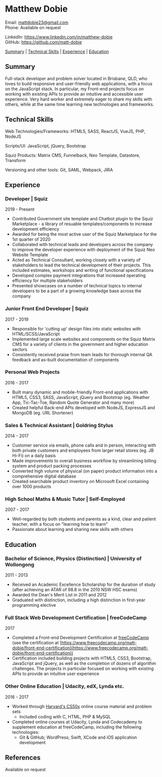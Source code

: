 # Matthew Dobie

Email: mattdobie23@gmail.com<br>
Phone: Available on request

LinkedIn: https://www.linkedin.com/in/matthew-dobie<br>
GitHub: https://github.com/matt-dobie<br>

[Summary](#summary) |
[Technical Skills](#technical-skills) |
[Experience](#experience) |
[Education](#education)


## Summary

Full-stack developer and problem solver located in Brisbane, QLD, who loves to build responsive and user-friendly web applications, with a focus on the JavaScript stack. In particular, my Front-end projects focus on working with existing APIs to provide an intuitive and accessible user experience. Very hard worker and extremely eager to share my skills with others, while at the same time learning new technologies and frameworks. 


## Technical Skills

Web Technologies/Frameworks:  HTML5, SASS, ReactJS, VueJS, PHP, NodeJS

Scripts/UI: JavaScript, jQuery, Bootstrap

Squiz Products: Matrix CMS, Funnelback, Neo Template, Datastore, Transform

Versioning and other tools: Git, SAML, Webpack, JIRA


## Experience

### Developer | Squiz
2019 - Present
* Contributed Government site template and Chatbot plugin to the Squiz Marketplace - a library of resuable templates/components to increase development efficiency
* Awarded for being the most active user of the Squiz Marketplace for the 1st quarter of 2020
* Collaborated with technical leads and developers across the company to improve the developer experience with deployment of the Squiz Neo Website Template
* Acted as Technical Consultant, working closely with a variety of stakeholders to lead the technical development of their projects. This included estimates, workshops and writing of functional specifications
* Developed complex payment integrations that increased operating efficiency for multiple stakeholders
* Presented showcases on a number of technical topics to internal developers to be a part of a growing knowledge base across the company

### Junior Front End Developer | Squiz
2017 - 2019
* Responsible for 'cutting up' design files into static websites with HTML/SCSS/JavaScript
* Implemented large scale websites and components on the Squiz Matrix CMS for a variety of clients in the government and higher education sectors
* Consistently received praise from team leads for thorough internal QA feedback and as-built documentation of components

### Personal Web Projects
2016 - 2017
* Built many dynamic and mobile-friendly Front-end applications with HTML5, CSS3, SASS, JavaScript, jQuery and Bootstrap (eg. Weather App, Tic-Tac-Toe, Random Quote Generator and many more)
* Created helpful Back-end APIs developed with NodeJS, ExpressJS and MongoDB (eg. URL Shortener)

### Sales & Technical Assistant | Goldring Stylus
2014 - 2017
* Customer service via emails, phone calls and in person, interacting with both private customers and employees from larger retail stores (eg. JB Hi-Fi) on a daily basis
* Made improvements to overall business workflow by streamlining billing system and product packing processes
* Converted high volume of physical (on paper) product information into a comprehensive digital database
* Created searchable product inventory on Microsoft Excel containing over 1000 products

### High School Maths & Music Tutor | Self-Employed
2007 - 2017
* Well-regarded by both students and parents as a kind, clear and patient teacher, with a focus on "learning how to learn"
* Passionate about learning and sharing new skills with others


## Education

### Bachelor of Science, Physics (Distinction) | University of Wollongong
2011 - 2013
* Received an Academic Excellence Scholarship for the duration of study (after achieving an ATAR of 98.8 in the 2010 NSW HSC exams)
* Awarded the Dean's Merit List in 2011 and 2012
* Graduated with distinction, including a high distinction in first-year programming elective

### Full Stack Web Development Certification | freeCodeCamp
2017
* Completed a Front-end Development Certification at [freeCodeCamp](https://www.freecodecamp.org/matt-dobie) (see the certification at [https://www.freecodecamp.org/matt-dobie/front-end-certification](https://www.freecodecamp.org/matt-dobie/front-end-certification))
* Certification included building projects with HTML5, CSS3, Bootstrap, JavaScript and jQuery, as well as the completion of dozens of algorithm challenges. The projects in particular focused on working with existing APIs to provide an intuitive user experience

### Other Online Education | Udacity, edX, Lynda etc.
2016 - 2017
* Worked through [Harvard's CS50x](https://www.edx.org/course/introduction-computer-science-harvardx-cs50x) online course material and problem sets
  * Included coding with C, HTML, PHP & MySQL
* Completed online courses at Udacity, Lynda and Codecademy to supplement education at freeCodeCamp, including the following technologies:
  * Git & GitHub; WordPress; Swift, XCode and iOS application development

## References
Available on request
